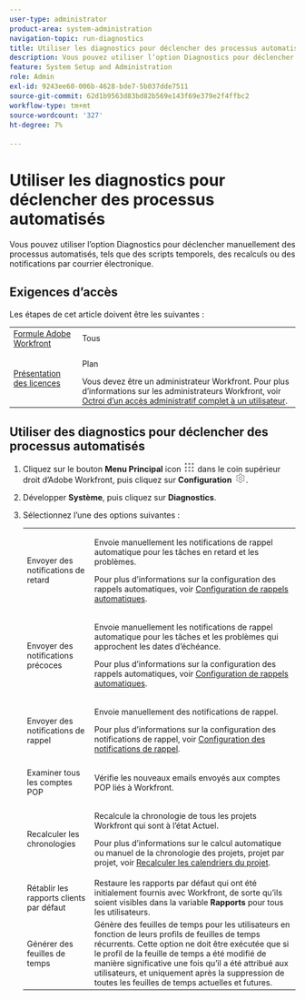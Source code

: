```yaml
---
user-type: administrator
product-area: system-administration
navigation-topic: run-diagnostics
title: Utiliser les diagnostics pour déclencher des processus automatisés
description: Vous pouvez utiliser l’option Diagnostics pour déclencher manuellement des processus automatisés, tels que des scripts temporels, des recalculs ou des notifications par courrier électronique.
feature: System Setup and Administration
role: Admin
exl-id: 9243ee60-006b-4628-bde7-5b037dde7511
source-git-commit: 62d1b9563d83bd82b569e143f69e379e2f4ffbc2
workflow-type: tm+mt
source-wordcount: '327'
ht-degree: 7%

---
```


# Utiliser les diagnostics pour déclencher des processus automatisés

<!--
<p data-mc-conditions="QuicksilverOrClassic.Draft mode">**DON'T DELETE, DRAFT OR HIDE THIS ARTICLE. IT IS LINKED TO THE PRODUCT, THROUGH THE CONTEXT SENSITIVE HELP LINKS. **</p>
-->

Vous pouvez utiliser l’option Diagnostics pour déclencher manuellement des processus automatisés, tels que des scripts temporels, des recalculs ou des notifications par courrier électronique.

## Exigences d’accès

Les étapes de cet article doivent être les suivantes :

<table style="table-layout:auto"> 
 <col> 
 <col> 
 <tbody> 
  <tr> 
   <td role="rowheader"><a href="https://www.workfront.com/plans" target="_blank">Formule Adobe Workfront</a> </td> 
   <td>Tous</td> 
  </tr> 
  <tr> 
   <td role="rowheader"><a href="../../../administration-and-setup/add-users/access-levels-and-object-permissions/wf-licenses.md" class="MCXref xref">Présentation des licences</a> </td> 
   <td> <p>Plan </p>Vous devez être un administrateur Workfront. Pour plus d’informations sur les administrateurs Workfront, voir <a href="../../../administration-and-setup/add-users/configure-and-grant-access/grant-a-user-full-administrative-access.md" class="MCXref xref">Octroi d’un accès administratif complet à un utilisateur</a>.</td> 
  </tr> 
 </tbody> 
</table>

## Utiliser des diagnostics pour déclencher des processus automatisés

1. Cliquez sur le bouton **Menu Principal** icon ![](assets/main-menu-icon.png) dans le coin supérieur droit d’Adobe Workfront, puis cliquez sur **Configuration** ![](assets/gear-icon-settings.png).

1. Développer **Système**, puis cliquez sur **Diagnostics**.
1. Sélectionnez l’une des options suivantes :

   <table style="table-layout:auto"> 
    <col> 
    <col> 
    <tbody> 
     <tr> 
      <td role="rowheader">Envoyer des notifications de retard</td> 
      <td> <p>Envoie manuellement les notifications de rappel automatique pour les tâches en retard et les problèmes. </p> <p>Pour plus d’informations sur la configuration des rappels automatiques, voir <a href="../../../administration-and-setup/manage-workfront/emails/setting-up-automatic-reminders.md" class="MCXref xref">Configuration de rappels automatiques</a>.</p> </td> 
     </tr> 
     <tr> 
      <td role="rowheader">Envoyer des notifications précoces</td> 
      <td> <p>Envoie manuellement les notifications de rappel automatique pour les tâches et les problèmes qui approchent les dates d’échéance.</p> <p>Pour plus d’informations sur la configuration des rappels automatiques, voir <a href="../../../administration-and-setup/manage-workfront/emails/setting-up-automatic-reminders.md" class="MCXref xref">Configuration de rappels automatiques</a>.</p> </td> 
     </tr> 
     <tr> 
      <td role="rowheader">Envoyer des notifications de rappel</td> 
      <td> <p>Envoie manuellement des notifications de rappel. </p> <p>Pour plus d’informations sur la configuration des notifications de rappel, voir <a href="../../../administration-and-setup/manage-workfront/emails/set-up-reminder-notifications.md" class="MCXref xref">Configuration des notifications de rappel</a>.</p> </td> 
     </tr> 
     <tr> 
      <td role="rowheader">Examiner tous les comptes POP</td> 
      <td> <p>Vérifie les nouveaux emails envoyés aux comptes POP liés à Workfront. </p> <!--
        <p data-mc-conditions="QuicksilverOrClassic.Draft mode">For more information about Workfront and POP account integrations, see and <a href="../../../manage-work/requests/create-and-manage-request-queues/queue-details-tab-overview.md" class="MCXref xref">Overview of the Queue Details tab in a project</a>.</p>
       --> </td> 
     </tr> 
     <tr> 
      <td role="rowheader">Recalculer les chronologies</td> 
      <td> <p>Recalcule la chronologie de tous les projets Workfront qui sont à l’état Actuel. </p> <p>Pour plus d’informations sur le calcul automatique ou manuel de la chronologie des projets, projet par projet, voir <a href="../../../manage-work/projects/manage-projects/recalculate-project-timeline.md" class="MCXref xref">Recalculer les calendriers du projet</a>.</p> </td> 
     </tr> 
     <tr> 
      <td role="rowheader">Rétablir les rapports clients par défaut</td> 
      <td>Restaure les rapports par défaut qui ont été initialement fournis avec Workfront, de sorte qu’ils soient visibles dans la variable <strong>Rapports</strong> pour tous les utilisateurs.</td> 
     </tr> 
     <tr> 
      <td role="rowheader">Générer des feuilles de temps</td> 
      <td>Génère des feuilles de temps pour les utilisateurs en fonction de leurs profils de feuilles de temps récurrents. Cette option ne doit être exécutée que si le profil de la feuille de temps a été modifié de manière significative une fois qu’il a été attribué aux utilisateurs, et uniquement après la suppression de toutes les feuilles de temps actuelles et futures.</td> 
     </tr> 
    </tbody> 
   </table>
